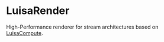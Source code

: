 # LuisaRender
High-Performance renderer for stream architectures based on [LuisaCompute](https://github.com/Mike-Leo-Smith/LuisaCompute).
